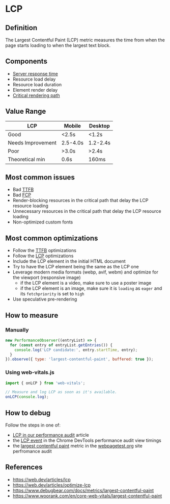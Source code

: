 # LCP

## Definition

The Largest Contentful Paint (LCP) metric measures the time from when the page starts loading to when the largest text block.

## Components

  - [Server response time](./ttfb.md)
  - Resource load delay
  - Resource load duration
  - Element render delay
  - [Critical rendering path](https://web.dev/learn/performance/understanding-the-critical-path)

## Value Range

| LCP               | Mobile   | Desktop  |
|-------------------|----------|----------|
| Good              |    <2.5s |   <1.2s  |
| Needs Improvement | 2.5-4.0s | 1.2-2.4s |
| Poor              |    >3.0s |   >2.4s  |
| Theoretical min   |     0.6s |    160ms |

## Most common issues

- Bad [TTFB](./ttfb.md)
- Bad [FCP](./fcp.md)
- Render-blocking resources in the critical path that delay the LCP resource loading
- Unnecessary resources in the critical path that delay the LCP resource loading
- Non-optimized custom fonts

## Most common optimizations

- Follow the [TTFB](./ttfb.md) optimizations
- Follow the [LCP](./lcp.md) optimizations
- Include the LCP element in the initial HTML document
- Try to have the LCP element being the same as the LCP one
- Leverage modern media formats (webp, avif, webm) and optimize for the viewport (responsive image)
  - if the LCP element is a video, make sure to use a poster image
  - if the LCP element is an image, make sure it is `loading` as `eager` and its `fetchpriority` is set to `high`
- Use speculative pre-rendering

## How to measure

### Manually
```js
new PerformanceObserver((entryList) => {
  for (const entry of entryList.getEntries()) {
    console.log('LCP candidate:', entry.startTime, entry);
  }
}).observe({ type: 'largest-contentful-paint', buffered: true });
```

### Using web-vitals.js

```js
import { onLCP } from 'web-vitals';

// Measure and log LCP as soon as it's available.
onLCP(console.log);
```

## How to debug

Follow the steps in one of:
- [LCP in our performance audit](./performance-audit.md#fcplcp) article
- the [LCP event](https://developer.chrome.com/docs/devtools/performance/reference#timings) in the Chrome DevTools performance audit view timings
- the [largest contentful paint](https://docs.webpagetest.org/getting-started/#largest-contentful-paint) metric in the [webpagetest.org]() site perfromance audit

## References

- https://web.dev/articles/lcp
- https://web.dev/articles/optimize-lcp
- https://www.debugbear.com/docs/metrics/largest-contentful-paint
- https://www.woorank.com/en/core-web-vitals/largest-contentful-paint